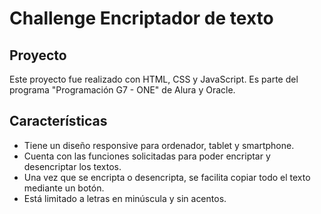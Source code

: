 <h1>Challenge Encriptador de texto</h1>

## Proyecto

Este proyecto fue realizado con HTML, CSS y JavaScript. Es parte del programa "Programación G7 - ONE" de Alura y Oracle.

## Características

- Tiene un diseño responsive para ordenador, tablet y smartphone.
- Cuenta con las funciones solicitadas para poder encriptar y desencriptar los textos.
- Una vez que se encripta o desencripta, se facilita copiar todo el texto mediante un botón.
- Está limitado a letras en minúscula y sin acentos.